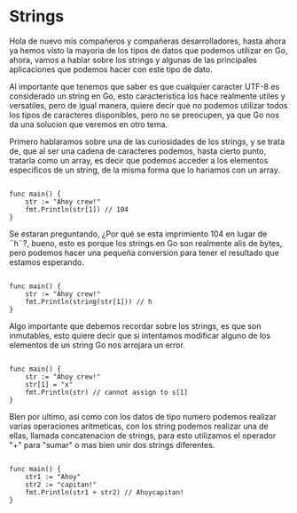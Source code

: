# **Strings**

Hola de nuevo mis compañeros y compañeras desarrolladores, hasta ahora ya hemos visto la mayoria de los tipos de datos que podemos utilizar en Go, ahora, vamos a hablar sobre los strings y algunas de las principales aplicaciones que podemos hacer con este tipo de dato.

Al importante que tenemos que saber es que cualquier caracter UTF-8 es considerado un string en Go, esto caracteristica los hace realmente utiles y versatiles, pero de igual manera, quiere decir que no podemos utilizar todos los tipos de caracteres disponibles, pero no se preocupen, ya que Go nos da una solucion que veremos en otro tema. 

Primero hablaramos sobre una de las curiosidades de los strings, y se trata de, que al ser una cadena de caracteres podemos, hasta cierto punto, tratarla como un array, es decir que podemos acceder a los elementos especificos de un string, de la misma forma que lo hariamos con un array.

```golang

func main() {
    str := "Ahoy crew!"
    fmt.Println(str[1]) // 104
}
```

Se estaran preguntando, ¿Por qué se esta imprimiento 104 en lugar de ¨h¨?, bueno, esto es porque los strings en Go son realmente alis de bytes, pero podemos hacer una pequeña conversion para tener el resultado que estamos esperando. 

```golang

func main() {
    str := "Ahoy crew!"
    fmt.Println(string(str[1])) // h
}
```

Algo importante que debemos recordar sobre los strings, es que son inmutables, esto quiere decir que si intentamos modificar alguno de los elementos de un string Go nos arrojara un error.

```golang

func main() {
    str := "Ahoy crew!"
    str[1] = "x"
    fmt.Println(str) // cannot assign to s[1]
}
```

Bien por ultimo, asi como con los datos de tipo numero podemos realizar varias operaciones aritmeticas, con los string podemos realizar una de ellas, llamada concatenacion de strings, para esto utilizamos el operador "+" para "sumar" o mas bien unir dos strings diferentes.

```golang

func main() {
    str1 := "Ahoy"
    str2 := "capitan!"
    fmt.Println(str1 + str2) // Ahoycapitan!
}
```
